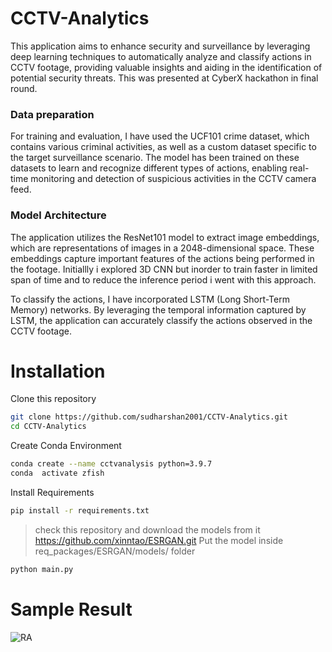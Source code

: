 # CCTV-Analytics

This application aims to enhance security and surveillance by leveraging deep learning techniques to automatically analyze and classify actions in CCTV footage, providing valuable insights and aiding in the identification of potential security threats.  This was presented at CyberX hackathon in final round.

### Data preparation
For training and evaluation, I have used the UCF101 crime dataset, which contains various criminal activities, as well as a custom dataset specific to the target surveillance scenario. The model has been trained on these datasets to learn and recognize different types of actions, enabling real-time monitoring and detection of suspicious activities in the CCTV camera feed.

### Model Architecture
The application utilizes the ResNet101 model to extract image embeddings, which are representations of images in a 2048-dimensional space. These embeddings capture important features of the actions being performed in the footage. Initiallly i explored 3D CNN but inorder to train faster in limited span of time and to reduce the inference period i went with this approach.

To classify the actions, I have incorporated LSTM (Long Short-Term Memory) networks. By leveraging the temporal information captured by LSTM, the application can accurately classify the actions observed in the CCTV footage.

# Installation

Clone this repository

```sh
git clone https://github.com/sudharshan2001/CCTV-Analytics.git
cd CCTV-Analytics
```

Create Conda Environment

```sh
conda create --name cctvanalysis python=3.9.7
conda  activate zfish
```

Install Requirements

```sh
pip install -r requirements.txt
```

>check this repository and download the models from it https://github.com/xinntao/ESRGAN.git
>Put the model inside req_packages/ESRGAN/models/ folder


```sh
python main.py
```

# Sample Result

![RA](https://github.com/sudharshan2001/CCTV-Analytics/assets/72936645/68a3c9f7-00d5-4387-b7f0-a6fb80fa868a)
